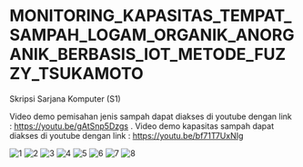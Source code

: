 # MONITORING_KAPASITAS_TEMPAT_SAMPAH_LOGAM_ORGANIK_ANORGANIK_BERBASIS_IOT_METODE_FUZZY_TSUKAMOTO
Skripsi Sarjana Komputer (S1)

Video demo pemisahan jenis sampah dapat diakses di youtube dengan link : https://youtu.be/gAtSnp5Dzgs . Video demo kapasitas sampah dapat diakses di youtube dengan link : https://youtu.be/bf71T7UxNIg


![1](https://github.com/jhonatansiahaan99/MONITORING_KAPASITAS_TEMPAT_SAMPAH_LOGAM_ORGANIK_ANORGANIK_BERBASIS_IOT_METODE_FUZZY_TSUKAMOTO/assets/142859441/f785c95e-a047-4263-bb44-8e5488494020)
![2](https://github.com/jhonatansiahaan99/MONITORING_KAPASITAS_TEMPAT_SAMPAH_LOGAM_ORGANIK_ANORGANIK_BERBASIS_IOT_METODE_FUZZY_TSUKAMOTO/assets/142859441/0c2c280c-2275-4e02-bc0b-c8a00cb3d322)
![3](https://github.com/jhonatansiahaan99/MONITORING_KAPASITAS_TEMPAT_SAMPAH_LOGAM_ORGANIK_ANORGANIK_BERBASIS_IOT_METODE_FUZZY_TSUKAMOTO/assets/142859441/d4c13e68-ac7e-455f-a4a2-42845f7f40e3)
![4](https://github.com/jhonatansiahaan99/MONITORING_KAPASITAS_TEMPAT_SAMPAH_LOGAM_ORGANIK_ANORGANIK_BERBASIS_IOT_METODE_FUZZY_TSUKAMOTO/assets/142859441/00cbf93d-fb5a-40bf-a967-ac958e7555cf)
![5](https://github.com/jhonatansiahaan99/MONITORING_KAPASITAS_TEMPAT_SAMPAH_LOGAM_ORGANIK_ANORGANIK_BERBASIS_IOT_METODE_FUZZY_TSUKAMOTO/assets/142859441/0be78059-4b4d-4158-add0-d50a608a4d7c)
![6](https://github.com/jhonatansiahaan99/MONITORING_KAPASITAS_TEMPAT_SAMPAH_LOGAM_ORGANIK_ANORGANIK_BERBASIS_IOT_METODE_FUZZY_TSUKAMOTO/assets/142859441/8ed102ce-3133-478c-930a-d1df88340a47)
![7](https://github.com/jhonatansiahaan99/MONITORING_KAPASITAS_TEMPAT_SAMPAH_LOGAM_ORGANIK_ANORGANIK_BERBASIS_IOT_METODE_FUZZY_TSUKAMOTO/assets/142859441/e7c80f55-8533-4295-a4b6-ac45002979c6)
![8](https://github.com/jhonatansiahaan99/MONITORING_KAPASITAS_TEMPAT_SAMPAH_LOGAM_ORGANIK_ANORGANIK_BERBASIS_IOT_METODE_FUZZY_TSUKAMOTO/assets/142859441/4e365e05-3abf-41af-aad3-5554220ccfd7)
